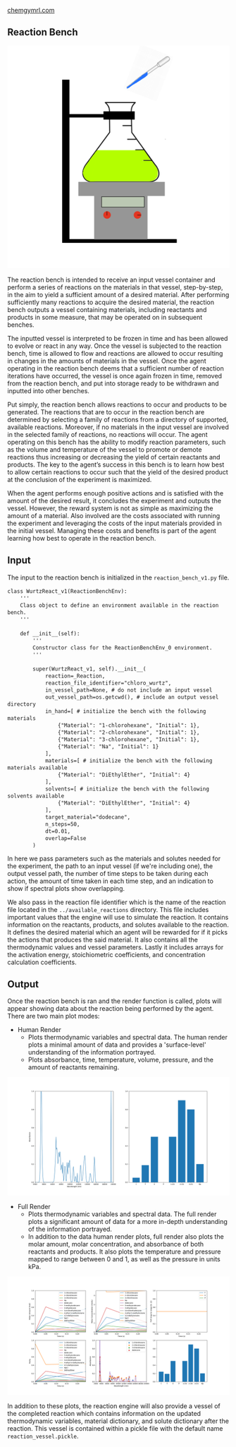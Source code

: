 [chemgymrl.com](https://chemgymrl.com/)

## Reaction Bench

<span style="display:block;text-align:center">![Reaction](tutorial_figures/reaction.png)

The reaction bench is intended to receive an input vessel container and perform a series of reactions on the materials in that vessel, step-by-step, in the aim to yield a sufficient amount of a desired material. After performing sufficiently many reactions to acquire the desired material, the reaction bench outputs a vessel containing materials, including reactants and products in some measure, that may be operated on in subsequent benches.

The inputted vessel is interpreted to be frozen in time and has been allowed to evolve or react in any way. Once the vessel is subjected to the reaction bench, time is allowed to flow and reactions are allowed to occur resulting in changes in the amounts of materials in the vessel. Once the agent operating in the reaction bench deems that a sufficient number of reaction iterations have occurred, the vessel is once again frozen in time, removed from the reaction bench, and put into storage ready to be withdrawn and inputted into other benches.

Put simply, the reaction bench allows reactions to occur and products to be generated. The reactions that are to occur in the reaction bench are determined by selecting a family of reactions from a directory of supported, available reactions. Moreover, if no materials in the input vessel are involved in the selected family of reactions, no reactions will occur. The agent operating on this bench has the ability to modify reaction parameters, such as the volume and temperature of the vessel to promote or demote reactions thus increasing or decreasing the yield of certain reactants and products. The key to the agent’s success in this bench is to learn how best to allow certain reactions to occur such that the yield of the desired product at the conclusion of the experiment is maximized.

When the agent performs enough positive actions and is satisfied with the amount of the desired result, it concludes the experiment and outputs the vessel. However, the reward system is not as simple as maximizing the amount of a material. Also involved are the costs associated with running the experiment and leveraging the costs of the input materials provided in the initial vessel. Managing these costs and benefits is part of the agent learning how best to operate in the reaction bench.

## Input

The input to the reaction bench is initialized in the `reaction_bench_v1.py` file. 

```
class WurtzReact_v1(ReactionBenchEnv):
    '''
    Class object to define an environment available in the reaction bench.
    '''

    def __init__(self):
        '''
        Constructor class for the ReactionBenchEnv_0 environment.
        '''

        super(WurtzReact_v1, self).__init__(
            reaction=_Reaction,
            reaction_file_identifier="chloro_wurtz",
            in_vessel_path=None, # do not include an input vessel
            out_vessel_path=os.getcwd(), # include an output vessel directory
            in_hand=[ # initialize the bench with the following materials
                {"Material": "1-chlorohexane", "Initial": 1},
                {"Material": "2-chlorohexane", "Initial": 1},
                {"Material": "3-chlorohexane", "Initial": 1},
                {"Material": "Na", "Initial": 1}
            ],
            materials=[ # initialize the bench with the following materials available
                {"Material": "DiEthylEther", "Initial": 4}
            ],
            solvents=[ # initialize the bench with the following solvents available
                {"Material": "DiEthylEther", "Initial": 4}
            ],
            target_material="dodecane",
            n_steps=50,
            dt=0.01,
            overlap=False
        )
```

In here we pass parameters such as the materials and solutes needed for the experiment, the path to an input vessel 
(if we're including one), the output vessel path, the number of time steps to be taken during each action, the amount
of time taken in each time step, and an indication to show if spectral plots show overlapping. 

We also pass in the reaction file identifier which is the name of the reaction file located in the 
`../available_reactions` directory. This file includes important values that the engine will use to simulate the 
reaction. It contains information on the reactants, products, and solutes available to the reaction. It defines the 
desired material which an agent will be rewarded for if it picks the actions that produces the said material. It also 
contains all the thermodynamic values and vessel parameters. Lastly it includes arrays for the activation energy, 
stoichiometric coefficients, and concentration calculation coefficients. 

## Output

Once the reaction bench is ran and the render function is called, plots will appear showing data about the reaction 
being performed by the agent. There are two main plot modes:

- Human Render
    - Plots thermodynamic variables and spectral data. The human render plots a minimal amount of data and provides a 
    'surface-level' understanding of the information portrayed.
    - Plots absorbance, time, temperature, volume, pressure, and the amount of reactants remaining.
  
![human render output](tutorial_figures/reaction/human_render_reaction.png)

- Full Render
    -  Plots thermodynamic variables and spectral data. The full render plots a significant amount of data for a more 
    in-depth understanding of the information portrayed.
    - In addition to the data human render plots, full render also plots the molar amount, molar concentration, and 
    absorbance of both reactants and products. It also plots the temperature and pressure mapped to range between 0 and 
    1, as well as the pressure in units kPa.            

![full render output](tutorial_figures/reaction/full_render_reaction.png)

In addition to these plots, the reaction engine will also provide a vessel of the completed reaction which contains 
information on the updated thermodynamic variables, material dictionary, and solute dictionary after the reaction. This 
vessel is contained within a pickle file with the default name `reaction_vessel.pickle`.
